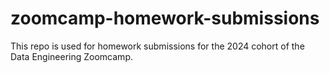 # zoomcamp-homework-submissions
This repo is used for homework submissions for the 2024 cohort of the Data Engineering Zoomcamp. 